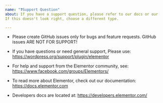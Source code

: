 ```yaml
---
name: "❓Support Question"
about: If you have a support question, please refer to our docs or our Facebook Elementor community.
If this doesn't look right, choose a different type.

---
```


- Please create GitHub issues only for bugs and feature requests. GitHub issues ARE NOT FOR SUPPORT!

- If you have questions or need general support,  Please use:  https://wordpress.org/support/plugin/elementor

- For help and support from the Elementor community, see: https://www.facebook.com/groups/Elementors/

- To read more about Elementor, check out our documentation: https://docs.elementor.com

- Developers docs are located at: https://developers.elementor.com/

